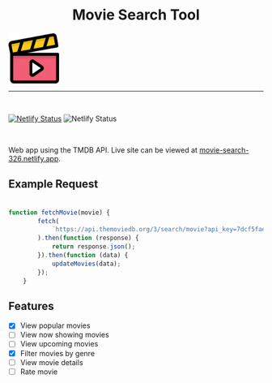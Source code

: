 <h1 align="center">Movie Search Tool</h1>

<img align="center" width=100 src="https://raw.githubusercontent.com/alyssadicarlo/movie-search/main/video-player.svg">

<hr>
<br>

[![Netlify Status](https://api.netlify.com/api/v1/badges/8296891c-0343-42c1-aa8a-98a1e047b9ec/deploy-status)](https://app.netlify.com/sites/movie-search-326/deploys)
![Netlify Status](https://img.shields.io/github/languages/count/alyssadicarlo/movie-search)

<br>

Web app using the TMDB API. Live site can be viewed at [movie-search-326.netlify.app](https://movie-search-326.netlify.app/).

## Example Request

```javascript

function fetchMovie(movie) {
        fetch(
            `https://api.themoviedb.org/3/search/movie?api_key=7dcf5fae32cc6d8cf133c74050d42657&language=en-US&query=${movie}&page=1&include_adult=false`
        ).then(function (response) {
            return response.json();
        }).then(function (data) {
            updateMovies(data);
        });
    }

```

## Features

- [x] View popular movies
- [ ] View now showing movies
- [ ] View upcoming movies
- [x] Filter movies by genre
- [ ] View movie details
- [ ] Rate movie